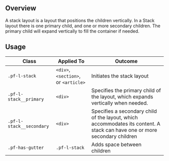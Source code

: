 ## Overview

A stack layout is a layout that positions the children vertically. In a Stack
layout there is one primary child, and one or more secondary children. The primary
child will expand vertically to fill the container if needed.

## Usage

| Class | Applied To | Outcome |
| -- | -- | -- |
| `.pf-l-stack` | `<div>`, `<section>`, or `<article>` | Initiates the stack layout |
| `.pf-l-stack__primary` | `<div>` | Specifies the primary child of the layout, which expands vertically when needed. |
| `.pf-l-stack__secondary` | `<div>` | Specifies a secondary child of the layout, which accommodates its content. A stack can have one or more secondary children |
| `.pf-has-gutter` | `.pf-l-stack` | Adds space between children |

